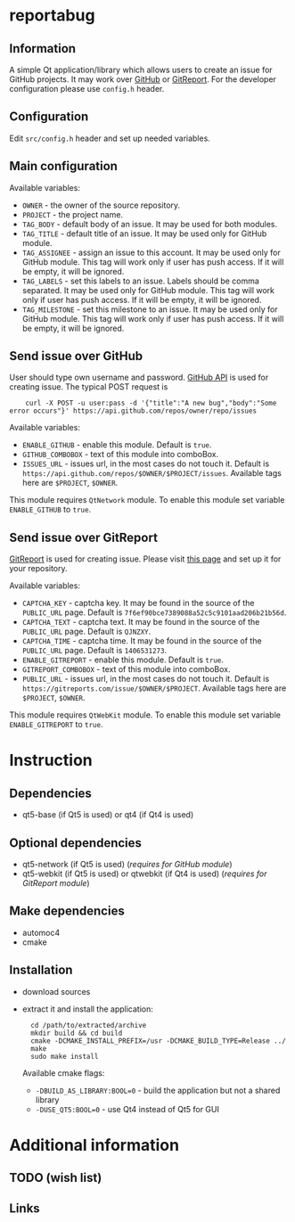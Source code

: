 reportabug
==========

Information
-----------

A simple Qt application/library which allows users to create an issue for GitHub projects. It may work over [GitHub](https://github.com) or [GitReport](https://gitreports.com/). For the developer configuration please use `config.h` header.

Configuration
-------------

Edit `src/config.h` header and set up needed variables.

Main configuration
------------------

Available variables:

* `OWNER` - the owner of the source repository.
* `PROJECT` - the project name.
* `TAG_BODY` - default body of an issue. It may be used for both modules.
* `TAG_TITLE` - default title of an issue. It may be used only for GitHub module.
* `TAG_ASSIGNEE` - assign an issue to this account. It may be used only for GitHub module. This tag will work only if user has push access. If it will be empty, it will be ignored.
* `TAG_LABELS` - set this labels to an issue. Labels should be comma separated. It may be used only for GitHub module. This tag will work only if user has push access. If it will be empty, it will be ignored.
* `TAG_MILESTONE` - set this milestone to an issue. It may be used only for GitHub module. This tag will work only if user has push access. If it will be empty, it will be ignored.

Send issue over GitHub
----------------------

User should type own username and password. [GitHub API](https://developer.github.com/v3/issues/) is used for creating issue. The typical POST request is

        curl -X POST -u user:pass -d '{"title":"A new bug","body":"Some error occurs"}' https://api.github.com/repos/owner/repo/issues

Available variables:

* `ENABLE_GITHUB` - enable this module. Default is `true`.
* `GITHUB_COMBOBOX` - text of this module into comboBox.
* `ISSUES_URL` - issues url, in the most cases do not touch it. Default is `https://api.github.com/repos/$OWNER/$PROJECT/issues`. Available tags here are `$PROJECT`, `$OWNER`.

This module requires `QtNetwork` module. To enable this module set variable `ENABLE_GITHUB` to `true`.

Send issue over GitReport
-------------------------

[GitReport](https://gitreports.com/about) is used for creating issue. Please visit [this page](https://gitreports.com/) and set up it for your repository.

Available variables:

* `CAPTCHA_KEY` - captcha key. It may be found in the source of the `PUBLIC_URL` page. Default is `7f6ef90bce7389088a52c5c9101aad206b21b56d`.
* `CAPTCHA_TEXT` - captcha text. It may be found in the source of the `PUBLIC_URL` page. Default is `QJNZXY`.
* `CAPTCHA_TIME` - captcha time. It may be found in the source of the `PUBLIC_URL` page. Default is `1406531273`.
* `ENABLE_GITREPORT` - enable this module. Default is `true`.
* `GITREPORT_COMBOBOX` - text of this module into comboBox.
* `PUBLIC_URL` - issues url, in the most cases do not touch it. Default is `https://gitreports.com/issue/$OWNER/$PROJECT`. Available tags here are `$PROJECT`, `$OWNER`.

This module requires `QtWebKit` module. To enable this module set variable `ENABLE_GITREPORT` to `true`.

Instruction
===========

Dependencies
------------

* qt5-base (if Qt5 is used) or qt4 (if Qt4 is used)

Optional dependencies
---------------------

* qt5-network (if Qt5 is used) (*requires for GitHub module*)
* qt5-webkit (if Qt5 is used) or qtwebkit (if Qt4 is used) (*requires for GitReport module*)

Make dependencies
-----------------

* automoc4
* cmake

Installation
------------

* download sources
* extract it and install the application:

        cd /path/to/extracted/archive
        mkdir build && cd build
        cmake -DCMAKE_INSTALL_PREFIX=/usr -DCMAKE_BUILD_TYPE=Release ../
        make
        sudo make install

  Available cmake flags:

  * `-DBUILD_AS_LIBRARY:BOOL=0` - build the application but not a shared library
  * `-DUSE_QT5:BOOL=0` - use Qt4 instead of Qt5 for GUI

Additional information
======================

TODO (wish list)
----------------

Links
-----
